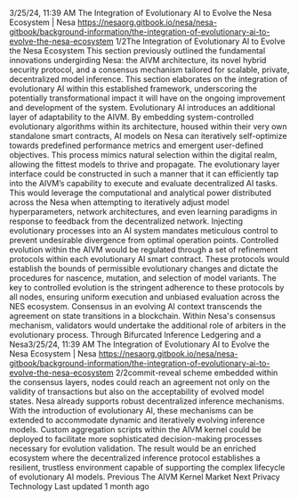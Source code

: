 3/25/24, 11:39 AM The Integration of Evolutionary AI to Evolve the Nesa Ecosystem | Nesa
https://nesaorg.gitbook.io/nesa/nesa-gitbook/background-information/the-integration-of-evolutionary-ai-to-evolve-the-nesa-ecosystem 1/2The Integration of Evolutionary
AI to Evolve the Nesa Ecosystem
This section previously outlined the fundamental innovations undergirding Nesa: the AIVM
architecture, its novel hybrid security protocol, and a consensus mechanism tailored for
scalable, private, decentralized model inference. This section elaborates on the integration
of evolutionary AI within this established framework, underscoring the potentially
transformational impact it will have on the ongoing improvement and development of the
system.
Evolutionary AI introduces an additional layer of adaptability to the AIVM. By embedding
system-controlled evolutionary algorithms within its architecture, housed within their very
own standalone smart contracts, AI models on Nesa can iteratively self-optimize towards
predefined performance metrics and emergent user-defined objectives. This process
mimics natural selection within the digital realm, allowing the fittest models to thrive and
propagate.
The evolutionary layer interface could be constructed in such a manner that it can
efficiently tap into the AIVM’s capability to execute and evaluate decentralized AI tasks.
This would leverage the computational and analytical power distributed across the Nesa
when attempting to iteratively adjust model hyperparameters, network architectures, and
even learning paradigms in response to feedback from the decentralized network.
Injecting evolutionary processes into an AI system mandates meticulous control to prevent
undesirable divergence from optimal operation points. Controlled evolution within the AIVM
would be regulated through a set of refinement protocols within each evolutionary AI smart
contract. These protocols would establish the bounds of permissible evolutionary changes
and dictate the procedures for nascence, mutation, and selection of model variants. The
key to controlled evolution is the stringent adherence to these protocols by all nodes,
ensuring uniform execution and unbiased evaluation across the NES ecosystem.
Consensus in an evolving AI context transcends the agreement on state transitions in a
blockchain. Within Nesa's consensus mechanism, validators would undertake the additional
role of arbiters in the evolutionary process. Through Bifurcated Inference Ledgering and a
Nesa3/25/24, 11:39 AM The Integration of Evolutionary AI to Evolve the Nesa Ecosystem | Nesa
https://nesaorg.gitbook.io/nesa/nesa-gitbook/background-information/the-integration-of-evolutionary-ai-to-evolve-the-nesa-ecosystem 2/2commit-reveal scheme embedded within the consensus layers, nodes could reach an
agreement not only on the validity of transactions but also on the acceptability of evolved
model states.
Nesa already supports robust decentralized inference mechanisms. With the introduction of
evolutionary AI, these mechanisms can be extended to accommodate dynamic and
iteratively evolving inference models. Custom aggregation scripts within the AIVM kernel
could be deployed to facilitate more sophisticated decision-making processes necessary
for evolution validation. The result would be an enriched ecosystem where the
decentralized inference protocol establishes a resilient, trustless environment capable of
supporting the complex lifecycle of evolutionary AI models.
Previous
The AIVM Kernel Market
Next
Privacy Technology
Last updated 1 month ago